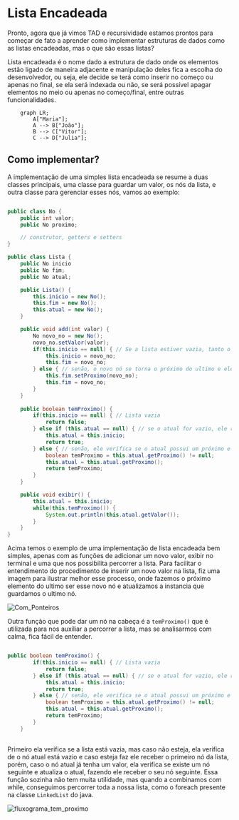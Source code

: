 # Lista Encadeada

Pronto, agora que já vimos TAD e recursividade estamos prontos para começar de fato a aprender como implementar estruturas de dados como as listas encadeadas, mas o que são essas listas?

Lista encadeada é o nome dado a estrutura de dado onde os elementos estão ligado de maneira adjacente e manipulação deles fica a escolha do desenvolvedor, ou seja, ele decide se terá como inserir no começo ou apenas no final, se ela será indexada ou não, se será possível apagar elementos no meio ou apenas no começo/final, entre outras funcionalidades.

``` mermaid
	graph LR;
		A["Maria"];
		A --> B["João"];
		B --> C["Vitor"];
		C --> D["Julia"];
```

## Como implementar?

A implementação de uma simples lista encadeada se resume a duas classes principais, uma classe para guardar um valor, os nós da lista, e outra classe para gerenciar esses nós, vamos ao exemplo:

``` Java

public class No {
	public int valor;
	public No proximo;

	// construtor, getters e setters
}

public class Lista {
	public No inicio
	public No fim;
	public No atual;

	public Lista() {
		this.inicio = new No();
		this.fim = new No();
		this.atual = new No();
	}

	public void add(int valor) {
		No novo_no = new No();
		novo_no.setValor(valor);
		if(this.inicio == null) { // Se a lista estiver vazia, tanto o inicio quanto o fim possuem o mesmo valor
			this.inicio = novo_no;
			this.fim = novo_no;
		} else { // senão, o novo nó se torna o próximo do ultimo e ele recebe esse novo nó
			this.fim.setProximo(novo_no);
			this.fim = novo_no;
		}
	}
	
	public boolean temProximo() {
		if(this.inicio == null) { // Lista vazia
			return false;
		} else if (this.atual == null) { // se o atual for vazio, ele recebe o primeiro elemento
			this.atual = this.inicio;
			return true;
		} else { // senão, ele verifica se o atual possui um próximo e faz ele (o atual) receber esse outro nó
			boolean temProximo = this.atual.getProximo() != null;
			this.atual = this.atual.getProximo();
			return temProximo;
		}
	}

	public void exibir() {
		this.atual = this.inicio;
		while(this.temProximo()) {
			System.out.println(this.atual.getValor());
		}
	}
}

```

Acima temos o exemplo de uma implementação de lista encadeada bem simples, apenas com as funções de adicionar um novo valor, exibir no terminal e uma que nos possibilita percorrer a lista. Para facilitar o entendimento do procedimento de inserir um novo valor na lista, fiz uma imagem para ilustrar melhor esse processo, onde fazemos o próximo elemento do ultimo ser esse novo nó e atualizamos a instancia que guardamos o ultimo nó.

![Com_Ponteiros](https://drive.google.com/thumbnail?id=1lFwB1f0P2xLzv8j9_QiwUmWU2fCJSDEz&sz=w600)

Outra função que pode dar um nó na cabeça é a `temProximo()` que é utilizada para nos auxiliar a percorrer a lista, mas se analisarmos com calma, fica fácil de entender. 

``` Java

public boolean temProximo() {
		if(this.inicio == null) { // Lista vazia
			return false;
		} else if (this.atual == null) { // se o atual for vazio, ele recebe o primeiro elemento
			this.atual = this.inicio;
			return true;
		} else { // senão, ele verifica se o atual possui um próximo e faz ele (o atual) receber esse outro nó
			boolean temProximo = this.atual.getProximo() != null;
			this.atual = this.atual.getProximo();
			return temProximo;
		}
	}
	
```

Primeiro ela verifica se a lista está vazia, mas caso não esteja, ela verifica de o nó atual está vazio e caso esteja faz ele receber o primeiro nó da lista, porém, caso o nó atual já tenha um valor, ela verifica se existe um nó seguinte e atualiza o atual, fazendo ele receber o seu nó seguinte. Essa função sozinha não tem muita utilidade, mas quando a combinamos com while, conseguimos percorrer toda a nossa lista, como o foreach presente na classe `LinkedList` do java.

![fluxograma_tem_proximo](https://drive.google.com/thumbnail?id=1NWKWgSp3hXk2Axu7LrUJOxWQaTVoZHkX&sz=w600)

